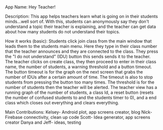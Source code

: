 App Name: Hey Teacher!

Description: This app helps teachers learn what is going on in their students minds...well sort of. With this, students can anonymously say they don't understand a topic their teacher is explaining, and the teacher can get data
about how many students do not understand their topics.

How it works (basic): Students click join class from the main window that leads them to the students main menu. Here they type in their class number that the teacher announces and they are connected to the class. They press the "I do not understand" (IDU) button this sends sends it to the teacher. The teacher clicks on create class, they then proceed to enter in their class name, the number of students, a warning threshold and a button timeout. The button timeout is for the graph on the next screen that grabs the number of IDUs after a certain amount of time. The timeout is also to stop students from pressing the button too many times. The threshold is for the number of students then the teacher will be alerted. The teacher view has a running graph of the number of students, a class Id, a reset button (resets the number of confused students to and the students timer to 0), and a end class which closes out everything and clears everything. 

Main Contributions:
Kelsey- Android plot, app screens creator, blog
Nick- Firebase connectivity, clean up code
Scott- Idea generator, app screens creator
Danya and Jeff- ideas, testing
